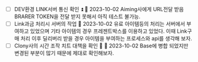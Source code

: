 - [ ] DEV환경 LINK서버 통신 확인 ⏫ 🛫 2023-10-02
      Aiming사에게 URL전달 받음
      BRARER TOKEN을 전달 받지 못해서 아직 테스트 불가능.
- [ ] Link과금 처리시 서버의 작업 🛫 2023-10-02
      유료 아이템등의 처리는 서버에서 부여하고 있었으며 기타 아이템의 경우 프레젠트박스를 이용하고 있었다. 이때 Link구매 처리 이후 딜리버리 받을 경우 아이템을 부여하는 프로세스와 api를 생각해 보자.
- [ ] Clony사의 시간 조작 치트 대책을 확인 🔼 🛫 2023-10-02
      Base에 병합 되었지만 변경된 부분이 많기 때문에 제대로 확인해보자.

